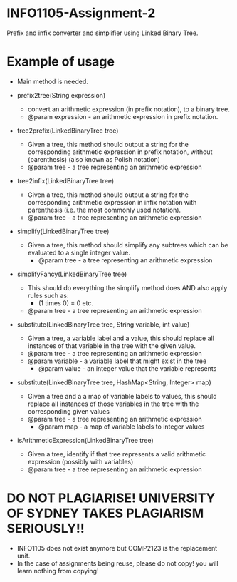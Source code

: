 # INFO1105-Assignment-2
Prefix and infix converter and simplifier using Linked Binary Tree. 

# Example of usage
* Main method is needed.
* prefix2tree(String expression) 
   * convert an arithmetic expression (in prefix notation), to a binary tree. 
   * @param expression - an arithmetic expression in prefix notation.
   
* tree2prefix(LinkedBinaryTree<String> tree) 
   * Given a tree, this method should output a string for the corresponding arithmetic expression in prefix notation, without (parenthesis) (also known as Polish notation)
   * @param tree - a tree representing an arithmetic expression
  
* tree2infix(LinkedBinaryTree<String> tree)
   * Given a tree, this method should output a string for the corresponding arithmetic expression in infix notation with parenthesis (i.e. the most commonly used notation).
   * @param tree - a tree representing an arithmetic expression
  
* simplify(LinkedBinaryTree<String> tree)
   * Given a tree, this method should simplify any subtrees which can be evaluated to a single integer value.
	 * @param tree - a tree representing an arithmetic expression
* simplifyFancy(LinkedBinaryTree<String> tree)
   * This should do everything the simplify method does AND also apply rules such as:
     *  (1 times 0) = 0 etc.
   * @param tree - a tree representing an arithmetic expression
* substitute(LinkedBinaryTree<String> tree, String variable, int value)
   * Given a tree, a variable label and a value, this should replace all instances of that variable in the tree with the given value.
   * @param tree - a tree representing an arithmetic expression
   * @param variable - a variable label that might exist in the tree
	 * @param value  - an integer value that the variable represents 
* substitute(LinkedBinaryTree<String> tree, HashMap<String, Integer> map)
   * Given a tree and a a map of variable labels to values, this should replace all instances of those variables in the tree with the corresponding given values
   * @param tree - a tree representing an arithmetic expression
	 * @param map - a map of variable labels to integer values
* isArithmeticExpression(LinkedBinaryTree<String> tree)
   * Given a tree, identify if that tree represents a valid arithmetic expression (possibly with variables)
   * @param tree - a tree representing an arithmetic expression

# DO NOT PLAGIARISE! UNIVERSITY OF SYDNEY TAKES PLAGIARISM SERIOUSLY!!
* INFO1105 does not exist anymore but COMP2123 is the replacement unit.
* In the case of assignments being reuse, please do not copy! you will learn nothing from copying!
